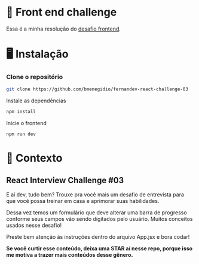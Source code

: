 # 🚀 Front end challenge

Essa é a minha resolução do [desafio frontend](https://github.com/nandokferrari/fernandev-react-challenge-03).

# 🖥️ Instalação

### Clone o repositório
```bash
git clone https://github.com/bmenegidio/fernandev-react-challenge-03
```

Instale as dependências

```bash
npm install
```

Inicie o frontend
```bash
npm run dev
```

# 🧠 Contexto

## React Interview Challenge #03

E aí dev, tudo bem? Trouxe pra você mais um desafio de entrevista para que você possa treinar em casa e aprimorar suas habilidades.

Dessa vez temos um formulário que deve alterar uma barra de progresso conforme seus campos vão sendo digitados pelo usuário. Muitos conceitos usados nesse desafio!

Preste bem atenção às instruções dentro do arquivo App.jsx e bora codar!

**Se você curtir esse conteúdo, deixa uma STAR aí nesse repo, porque isso me motiva a trazer mais conteúdos desse gênero.**
